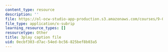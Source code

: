 ```yaml
---
content_type: resource
description: ''
file: https://ol-ocw-studio-app-production.s3.amazonaws.com/courses/9-00-introduction-to-psychology-fall-2004/0ecbf303d7ac54edbc56825bef8b03a5_10503.vtt
file_type: application/x-subrip
learning_resource_types: []
resourcetype: Other
title: 3play caption file
uid: 0ecbf303-d7ac-54ed-bc56-825bef8b03a5
---
```

